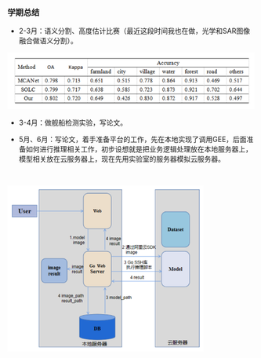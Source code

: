 ### 学期总结

* 2-3月：语义分割、高度估计比赛（最近这段时间我也在做，光学和SAR图像融合做语义分割）。

<p float="left">
  <img src="./images/6_8_1.png">
</p>

* 3-4月：做舰船检测实验，写论文。

* 5月、6月：写论文，着手准备平台的工作，先在本地实现了调用GEE，后面准备如何进行推理相关工作，初步设想就是把业务逻辑处理放在本地服务器上，模型相关放在云服务器上，现在先用实验室的服务器模拟云服务器。
<br>
 <p float="left">
  <img src="./images/6_8_2.png"/ width="400px">
</p>
